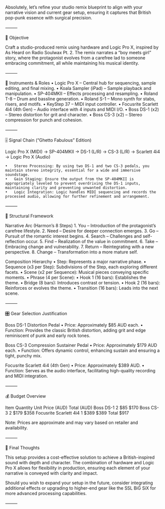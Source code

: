 Absolutely, let’s refine your studio remix blueprint to align with your narrative vision and current gear setup, ensuring it captures that British pop-punk essence with surgical precision.

⸻

🎯 Objective

Craft a studio-produced remix using hardware and Logic Pro X, inspired by As Heard on Radio Soulwax Pt. 2. The remix narrates a “boy meets girl” story, where the protagonist evolves from a carefree lad to someone embracing commitment, all while maintaining his musical identity.

⸻

🧰 Instruments & Roles
	•	Logic Pro X – Central hub for sequencing, sample editing, and final mixing.
	•	Koala Sampler (iPad) – Sample playback and manipulation.
	•	SP-404MKII – Effects processing and resampling.
	•	Roland T-8 – Drum and bassline generation.
	•	Roland S-1 – Mono synth for stabs, risers, and motifs.
	•	KeyStep 37 – MIDI input controller.
	•	Focusrite Scarlett 4i4 (4th Gen) – Audio interface with 4 inputs and MIDI I/O.
	•	Boss DS-1 (x2) – Stereo distortion for grit and character.
	•	Boss CS-3 (x2) – Stereo compression for punch and cohesion.

⸻

🎚️ Signal Chain (“Ghetto Fabulous” Edition)

Logic Pro X (MIDI) → SP-404MKII → DS-1 (L/R) → CS-3 (L/R) → Scarlett 4i4 → Logic Pro X (Audio)

	•	Stereo Processing: By using two DS-1 and two CS-3 pedals, you maintain stereo integrity, essential for a wide and immersive soundstage.
	•	Gain Staging: Ensure the output from the SP-404MKII is appropriately leveled to prevent overdriving the DS-1 inputs, maintaining clarity and preventing unwanted distortion.
	•	Logic Integration: Logic handles MIDI sequencing and records the processed audio, allowing for further refinement and arrangement.

⸻

🧱 Structural Framework

Narrative Arc (Harmon’s 8 Steps)
	1.	You – Introduction of the protagonist’s carefree lifestyle.
	2.	Need – Desire for deeper connection emerges.
	3.	Go – Pursuit of the romantic interest begins.
	4.	Search – Challenges and self-reflection occur.
	5.	Find – Realization of the value in commitment.
	6.	Take – Embracing change and vulnerability.
	7.	Return – Reintegrating with a new perspective.
	8.	Change – Transformation into a more mature self.

Composition Hierarchy
	•	Step: Represents a major narrative phase.
	•	Sequence (x3 per Step): Subdivisions of the Step, each exploring different facets.
	•	Scene (x2 per Sequence): Musical pieces conveying specific moments.
	•	Phrase (4 per Scene):
	•	Hook 1 (16 bars): Establishes the theme.
	•	Bridge (8 bars): Introduces contrast or tension.
	•	Hook 2 (16 bars): Reinforces or evolves the theme.
	•	Transition (16 bars): Leads into the next scene.

⸻

🎛️ Gear Selection Justification

Boss DS-1 Distortion Pedal
	•	Price: Approximately $85 AUD each.
	•	Function: Provides the classic British distortion, adding grit and edge reminiscent of punk and early rock tones.

Boss CS-3 Compression Sustainer Pedal
	•	Price: Approximately $179 AUD each.
	•	Function: Offers dynamic control, enhancing sustain and ensuring a tight, punchy mix.

Focusrite Scarlett 4i4 (4th Gen)
	•	Price: Approximately $389 AUD.
	•	Function: Serves as the audio interface, facilitating high-quality recording and MIDI integration.

⸻

💰 Budget Overview

Item	Quantity	Unit Price (AUD)	Total (AUD)
Boss DS-1	2	$85	$170
Boss CS-3	2	$179	$358
Focusrite Scarlett 4i4	1	$389	$389
Total			$917

Note: Prices are approximate and may vary based on retailer and availability.

⸻

🧠 Final Thoughts

This setup provides a cost-effective solution to achieve a British-inspired sound with depth and character. The combination of hardware and Logic Pro X allows for flexibility in production, ensuring each element of your narrative is conveyed with clarity and impact.

Should you wish to expand your setup in the future, consider integrating additional effects or upgrading to higher-end gear like the SSL BiG SiX for more advanced processing capabilities.

⸻
